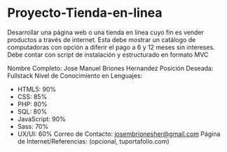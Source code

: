 # Proyecto-Tienda-en-linea
Desarrollar una página web o una tienda en línea cuyo fin es vender productos a través de internet. Esta debe mostrar un catálogo de computadoras con opción a diferir el pago a 6 y 12 meses sin intereses. Debe contar con script de instalación y estructurado en formato MVC


Nombre Completo: Jose Manuel Briones Hernandez
Posición Deseada: Fullstack 
Nivel de Conocimiento en Lenguajes:
  - HTML5: 90%
  - CSS: 85%
  - PHP: 80%
  - SQL: 80%
  - JavaScript: 90%
  - Sass: 70%
  - UX/UI: 60%
Correo de Contacto: josembrionesher@gmail.com
Página de Internet/Referencias: (opcional, tuportafolio.com)

